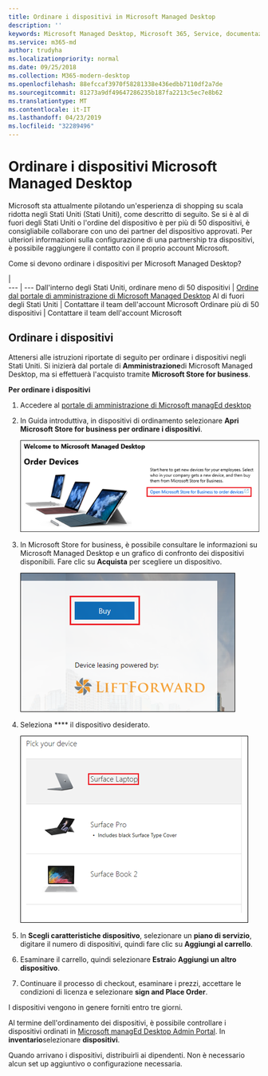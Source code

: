 ```yaml
---
title: Ordinare i dispositivi in Microsoft Managed Desktop
description: ''
keywords: Microsoft Managed Desktop, Microsoft 365, Service, documentazione
ms.service: m365-md
author: trudyha
ms.localizationpriority: normal
ms.date: 09/25/2018
ms.collection: M365-modern-desktop
ms.openlocfilehash: 88efccaf3970f58281338e436edbb7110df2a7de
ms.sourcegitcommit: 81273a9df49647286235b187fa2213c5ec7e8b62
ms.translationtype: MT
ms.contentlocale: it-IT
ms.lasthandoff: 04/23/2019
ms.locfileid: "32289496"
---
```

# <a name="order-microsoft-managed-desktop-devices"></a>Ordinare i dispositivi Microsoft Managed Desktop

Microsoft sta attualmente pilotando un'esperienza di shopping su scala ridotta negli Stati Uniti (Stati Uniti), come descritto di seguito. Se si è al di fuori degli Stati Uniti o l'ordine del dispositivo è per più di 50 dispositivi, è consigliabile collaborare con uno dei partner del dispositivo approvati. Per ulteriori informazioni sulla configurazione di una partnership tra dispositivi, è possibile raggiungere il contatto con il proprio account Microsoft.

Come si devono ordinare i dispositivi per Microsoft Managed Desktop?

  |   
 --- | ---
Dall'interno degli Stati Uniti, ordinare meno di 50 dispositivi | [Ordine dal portale di amministrazione di Microsoft Managed Desktop](https://aka.ms/mmdportal)
Al di fuori degli Stati Uniti | Contattare il team dell'account Microsoft
Ordinare più di 50 dispositivi | Contattare il team dell'account Microsoft

## <a name="order-devices"></a>Ordinare i dispositivi
Attenersi alle istruzioni riportate di seguito per ordinare i dispositivi negli Stati Uniti. Si inizierà dal portale di **Amministrazione**di Microsoft Managed Desktop, ma si effettuerà l'acquisto tramite **Microsoft Store for business**. 

 **Per ordinare i dispositivi**
 1. Accedere al [portale di amministrazione di Microsoft managEd desktop](https://aka.ms/mmdportal)
 2. In Guida introduttiva, in dispositivi di ordinamento selezionare **Apri Microsoft Store for business per ordinare i dispositivi**.
 
    ![Guida introduttiva, ordinare i dispositivi](images/mmd-order-devices.png)
    
3. In Microsoft Store for business, è possibile consultare le informazioni su Microsoft Managed Desktop e un grafico di confronto dei dispositivi disponibili. Fare clic su **Acquista** per scegliere un dispositivo. 

    ![Archivio per le aziende, acquistare](images/msfb-buy.png)

4. Seleziona **** il dispositivo desiderato. 

    ![Archivio per le aziende, scegliere il dispositivo](images/msfb-pick-device.png)

5. In **Scegli caratteristiche dispositivo**, selezionare un **piano di servizio**, digitare il numero di dispositivi, quindi fare clic su **Aggiungi al carrello**.

6. Esaminare il carrello, quindi selezionare **Estrai**o **Aggiungi un altro dispositivo**. 

7. Continuare il processo di checkout, esaminare i prezzi, accettare le condizioni di licenza e selezionare **sign and Place Order**. 

I dispositivi vengono in genere forniti entro tre giorni. 

Al termine dell'ordinamento dei dispositivi, è possibile controllare i dispositivi ordinati in [Microsoft managEd Desktop Admin Portal](https://aka.ms/mmdportal). In **inventario**selezionare **dispositivi**. 

Quando arrivano i dispositivi, distribuirli ai dipendenti. Non è necessario alcun set up aggiuntivo o configurazione necessaria. 


